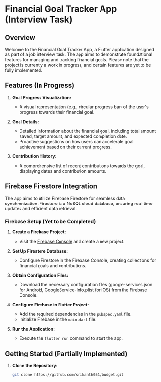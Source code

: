 # Financial Goal Tracker App (Interview Task)

## Overview

Welcome to the Financial Goal Tracker App, a Flutter application designed as part of a job interview task. The app aims to demonstrate foundational features for managing and tracking financial goals. Please note that the project is currently a work in progress, and certain features are yet to be fully implemented.

## Features (In Progress)

1. **Goal Progress Visualization:**
   - A visual representation (e.g., circular progress bar) of the user's progress towards their financial goal.

2. **Goal Details:**
   - Detailed information about the financial goal, including total amount saved, target amount, and expected completion date.
   - Proactive suggestions on how users can accelerate goal achievement based on their current progress.

3. **Contribution History:**
   - A comprehensive list of recent contributions towards the goal, displaying dates and contribution amounts.

## Firebase Firestore Integration

The app aims to utilize Firebase Firestore for seamless data synchronization. Firestore is a NoSQL cloud database, ensuring real-time updates and efficient data retrieval.

### Firebase Setup (Yet to be Completed)

1. **Create a Firebase Project:**
   - Visit the [Firebase Console](https://console.firebase.google.com/) and create a new project.

2. **Set Up Firestore Database:**
   - Configure Firestore in the Firebase Console, creating collections for financial goals and contributions.

3. **Obtain Configuration Files:**
   - Download the necessary configuration files (google-services.json for Android, GoogleService-Info.plist for iOS) from the Firebase Console.

4. **Configure Firebase in Flutter Project:**
   - Add the required dependencies in the `pubspec.yaml` file.
   - Initialize Firebase in the `main.dart` file.

5. **Run the Application:**
   - Execute the `flutter run` command to start the app.

## Getting Started (Partially Implemented)

1. **Clone the Repository:**
   ```bash
   git clone https://github.com/srikanth051/budget.git
